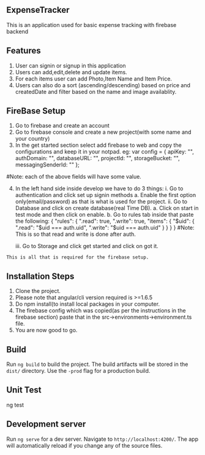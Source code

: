 ## ExpenseTracker
This is an application used for basic expense tracking with firebase backend

## Features
1. User can signin or signup in this application
2. Users can add,edit,delete and update items.
3. For each items user can add Photo,Item Name and Item Price.
4. Users can also do a sort (ascending/descending) based on price and createdDate and filter based on the name and image availablity.

## FireBase Setup
1. Go to firebase and create an account
2. Go to firebase console and create a new project(with some name and your country)
3. In the get started section select add firebase to web and copy the configurations and keep it in your notpad.
    eg:
    var config = {
    apiKey: "",
    authDomain: "",
    databaseURL: "",
    projectId: "",
    storageBucket: "",
    messagingSenderId: ""
  };
  
  #Note: each of the above fields will have some value.
  
  4. In the left hand side inside develop we have to do 3 things:
      i. Go to authentication and click set up signin methods
        a. Enable the first option only(email/password) as that is what is used for the project.
      ii. Go to Database and click on create database(real Time DB).
        a. Click on start in test mode and then click on enable.
        b. Go to rules tab inside that paste the following:
        {
          "rules": {
            ".read": true,
            ".write": true,
              "items": {
               "$uid": {
                 ".read": "$uid === auth.uid",
                 ".write": "$uid === auth.uid"
               }
             }
          }
        }
        #Note: This is so that read and write is done after auth.
        
      iii. Go to Storage and click get started and click on got it.
      
    This is all that is required for the firebase setup.
    
## Installation Steps
1. Clone the project.
2. Please note that angular/cli version required is >=1.6.5
3. Do npm install(to install local packages in your computer.
4. The firebase config which was copied(as per the instructions in the firebase section) paste that in the 
src->environments->environment.ts file.
5. You are now good to go.

## Build

Run `ng build` to build the project. The build artifacts will be stored in the `dist/` directory. Use the `-prod` flag for a production build.

## Unit Test

ng test

## Development server

Run `ng serve` for a dev server. Navigate to `http://localhost:4200/`. The app will automatically reload if you change any of the source files.
